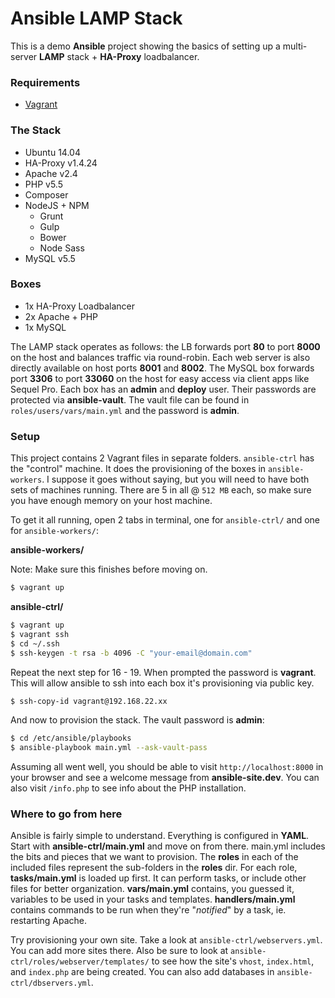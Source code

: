 # Ansible LAMP Stack

This is a demo **Ansible** project showing the basics of setting up a multi-server **LAMP** stack + **HA-Proxy** loadbalancer.

### Requirements

- [Vagrant](http://vagrantup.com)

### The Stack

- Ubuntu 14.04
- HA-Proxy v1.4.24
- Apache v2.4
- PHP v5.5
- Composer
- NodeJS + NPM
    + Grunt
    + Gulp
    + Bower
    + Node Sass
- MySQL v5.5

### Boxes

- 1x HA-Proxy Loadbalancer
- 2x Apache + PHP
- 1x MySQL

The LAMP stack operates as follows: the LB forwards port **80** to port **8000** on the host and balances traffic via round-robin. Each web server is also directly available on host ports **8001** and **8002**. The MySQL box forwards port **3306** to port **33060** on the host for easy access via client apps like Sequel Pro. Each box has an **admin** and **deploy** user. Their passwords are protected via **ansible-vault**. The vault file can be found in ```roles/users/vars/main.yml``` and the password is **admin**.

### Setup

This project contains 2 Vagrant files in separate folders. ```ansible-ctrl``` has the "control" machine. It does the provisioning of the boxes in ```ansible-workers```. I suppose it goes without saying, but you will need to have both sets of machines running. There are 5 in all @ ```512 MB``` each, so make sure you have enough memory on your host machine.

To get it all running, open 2 tabs in terminal, one for ```ansible-ctrl/``` and one for ```ansible-workers/```:

**ansible-workers/**

Note: Make sure this finishes before moving on.

```bash
$ vagrant up
```

**ansible-ctrl/**

```bash
$ vagrant up
$ vagrant ssh
$ cd ~/.ssh
$ ssh-keygen -t rsa -b 4096 -C "your-email@domain.com"
```
    
Repeat the next step for 16 - 19. When prompted the password is **vagrant**. This will allow ansible to ssh into each box it's provisioning via public key.

```bash    
$ ssh-copy-id vagrant@192.168.22.xx
```

And now to provision the stack. The vault password is **admin**:

```bash
$ cd /etc/ansible/playbooks
$ ansible-playbook main.yml --ask-vault-pass
```

Assuming all went well, you should be able to visit ```http://localhost:8000``` in your browser and see a welcome message from **ansible-site.dev**. You can also visit ```/info.php``` to see info about the PHP installation.

### Where to go from here

Ansible is fairly simple to understand. Everything is configured in **YAML**. Start with **ansible-ctrl/main.yml** and move on from there. main.yml includes the bits and pieces that we want to provision. The **roles** in each of the included files represent the sub-folders in the **roles** dir. For each role, **tasks/main.yml** is loaded up first. It can perform tasks, or include other files for better organization. **vars/main.yml** contains, you guessed it, variables to be used in your tasks and templates. **handlers/main.yml** contains commands to be run when they're "*notified*" by a task, ie. restarting Apache.

Try provisioning your own site. Take a look at ```ansible-ctrl/webservers.yml```. You can add more sites there. Also be sure to look at ```ansible-ctrl/roles/webserver/templates/``` to see how the site's ```vhost```, ```index.html```, and ```index.php``` are being created. You can also add databases in ```ansible-ctrl/dbservers.yml```.